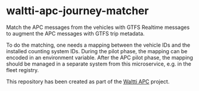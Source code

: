 # waltti-apc-journey-matcher

Match the APC messages from the vehicles with GTFS Realtime messages to augment the APC messages with GTFS trip metadata.

To do the matching, one needs a mapping between the vehicle IDs and the installed counting system IDs.
During the pilot phase, the mapping can be encoded in an environment variable.
After the APC pilot phase, the mapping should be managed in a separate system from this microservice, e.g. in the fleet registry.

This repository has been created as part of the [Waltti APC](https://github.com/tvv-lippu-ja-maksujarjestelma-oy/waltti-apc) project.
